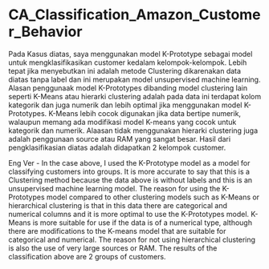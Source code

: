 # CA_Classification_Amazon_Customer_Behavior
Pada Kasus diatas, saya menggunakan model K-Prototype sebagai model untuk mengklasifikasikan customer kedalam kelompok-kelompok. Lebih tepat jika menyebutkan ini adalah metode Clustering dikarenakan data diatas tanpa label dan ini merupakan model unsupervised machine learning. Alasan penggunaak model K-Prototypes dibanding model clustering lain seperti K-Means atau hierarki clustering adalah pada data ini terdapat kolom kategorik dan juga numerik dan lebih optimal jika menggunakan model K-Prototypes. K-Means lebih cocok digunakan jika data bertipe numerik, walaupun memang ada modifikasi model K-means yang cocok untuk kategorik dan numerik. Alaasan tidak menggunakan hierarki clustering juga adalah penggunaan source atau RAM yang sangat besar. Hasil dari pengklasifikasian diatas adalah didapatkan 2 kelompok customer.

Eng Ver - 
In the case above, I used the K-Prototype model as a model for classifying customers into groups. It is more accurate to say that this is a Clustering method because the data above is without labels and this is an unsupervised machine learning model. The reason for using the K-Prototypes model compared to other clustering models such as K-Means or hierarchical clustering is that in this data there are categorical and numerical columns and it is more optimal to use the K-Prototypes model. K-Means is more suitable for use if the data is of a numerical type, although there are modifications to the K-means model that are suitable for categorical and numerical. The reason for not using hierarchical clustering is also the use of very large sources or RAM. The results of the classification above are 2 groups of customers.
